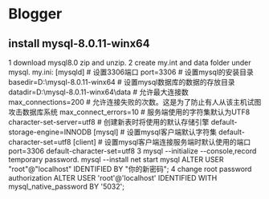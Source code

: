# Blogger
## install mysql-8.0.11-winx64
   1 download mysql8.0 zip and unzip.
   2 create my.int and data folder under mysql.
     my.ini:
     [mysqld]
     # 设置3306端口
     port=3306
     # 设置mysql的安装目录
     basedir=D:\mysql-8.0.11-winx64
     # 设置mysql数据库的数据的存放目录
     datadir=D:\mysql-8.0.11-winx64\data
     # 允许最大连接数
     max_connections=200
     # 允许连接失败的次数。这是为了防止有人从该主机试图攻击数据库系统
     max_connect_errors=10
     # 服务端使用的字符集默认为UTF8
     character-set-server=utf8
     # 创建新表时将使用的默认存储引擎
     default-storage-engine=INNODB
     [mysql]
     # 设置mysql客户端默认字符集
     default-character-set=utf8
     [client]
     # 设置mysql客户端连接服务端时默认使用的端口
     port=3306
     default-character-set=utf8
   3 mysql --initialize --console,record temporary password.
      mysql --install
      net start mysql
      ALTER USER "root"@"localhost" IDENTIFIED  BY "你的新密码";
   4  change root password authorization
      ALTER USER 'root'@'localhost' IDENTIFIED WITH mysql_native_password BY '5032';

